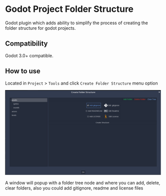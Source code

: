 # Godot Project Folder Structure

Godot plugin which adds ability to simplify the process of
creating the folder structure for godot projects.

## Compatibility

Godot 3.0+ compatible.

## How to use

Located in `Project` > `Tools` and click `Create Folder Structure` menu option

![Create Folder Structure](img/gpfs_window.png)

A window will popup with a folder tree node and where you can add, delete, clear
folders, also you could add gitignore, readme and license files
